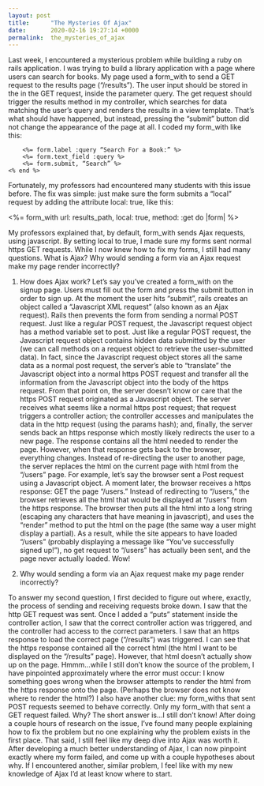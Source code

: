 ```yaml
---
layout: post
title:      "The Mysteries Of Ajax"
date:       2020-02-16 19:27:14 +0000
permalink:  the_mysteries_of_ajax
---
```




Last week, I encountered a mysterious problem while building a ruby on rails application. I was trying to build a library application with a page where users can search for books. My page used a form_with to send a GET request to the results page (“/results”). The user input should be stored in the in the GET request, inside the parameter query. The get request should trigger the results method in my controller, which searches for data matching the user’s query and renders the results in a view template. That’s what should have happened, but instead, pressing the “submit” button did not change the appearance of the page at all. I coded my form_with like this: 

```<%= form_with url: results_path, method: :get do |form| %>
	<%= form.label :query “Search For a Book:” %>
	<%= form.text_field :query %>
	<%= form.submit, “Search” %>
<% end %>
```

Fortunately, my professors had encountered many students with this issue before. The fix was simple: just make sure the form submits a “local” request by adding the attribute local: true, like this: 

<%= form_with url: results_path, local: true, method: :get do |form| %>

My professors explained that, by default, form_with sends Ajax requests, using javascript. By setting local to true, I made sure my forms sent normal https GET requests. While I now knew how to fix my forms, I still had many questions. What is Ajax? Why would sending a form via an Ajax request make my page render incorrectly?

1. How does Ajax work?
	Let’s say you’ve created a form_with on the signup page. Users must fill out the form and press the submit button in order to sign up. At the moment the user hits “submit”, rails creates an object called a “Javascript XML request” (also known as an Ajax request). Rails then prevents the form from sending a normal POST request. Just like a regular POST request, the Javascript request object has a method variable set to post. Just like a regular POST request, the Javascript request object contains hidden data submitted by the user (we can call methods on a request object to retrieve the user-submitted data). In fact, since the Javascript request object stores all the same data as a normal post request, the server’s able to “translate” the Javascript object into a normal https POST request and transfer all the information from the Javascript object into the body of the https request. From that point on, the server doesn’t know or care that the https POST request originated as a Javascript object. The server receives what seems like a normal https post request; that request triggers a controller action; the controller accesses and manipulates the data in the http request (using the params hash); and, finally, the server sends back an https response which mostly likely redirects the user to a new page. The response contains all the html needed to render the page.
	However, when that response gets back to the browser, everything changes. Instead of  re-directing the user to another page, the server replaces the html on the current page with html from the “/users” page. For example, let’s say the browser sent a Post request using a Javascript object. A moment later, the browser receives a https response: GET the page “/users.” Instead of redirecting to “/users,” the browser retrieves all the html that would be displayed at “/users” from the https response. The browser then puts all the html into a long string (escaping any characters that have meaning in javascript), and uses the “render” method to put the html on the page (the same way a user might display a partial). As a result, while the site appears to have loaded “/users” (probably displaying a message like “You’ve successfully signed up!”), no get request to “/users” has actually been sent, and the page never actually loaded. Wow!

2. Why would sending a form via an Ajax request make my page render incorrectly?

To answer my second question, I first decided to figure out where, exactly, the process of sending and receiving requests broke down.
I saw that the http GET request was sent. 
Once I added a “puts” statement inside the controller action, I saw that the correct controller action was triggered, and the controller had access to the correct parameters.
I saw that an https response to load the correct page (“/results”) was triggered.
I can see that the https response contained all the correct html (the html I want to be displayed on the “/results” page). However, that html doesn’t actually show up on the page.
Hmmm…while I still don’t know the source of the problem, I have pinpointed approximately where the error must occur: I know something goes wrong when the browser attempts to render the html from the https response onto the page. (Perhaps the browser does not know where to render the html?)
	I also have another clue: my form_withs that sent POST requests seemed to behave correctly. Only my form_with that sent a GET request failed. Why? 
	The short answer is…I still don’t know! After doing a couple hours of research on the issue, I’ve found many people explaining how to fix the problem but no one explaining why the problem exists in the first place. That said, I still feel like my deep dive into Ajax was worth it. After developing a much better understanding of Ajax, I can now pinpoint exactly where my form failed, and come up with a couple hypotheses about why. If I encountered another, similar problem, I feel like with my new knowledge of Ajax I’d at least know where to start.

